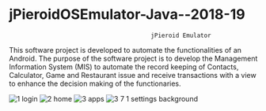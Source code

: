 # jPieroidOSEmulator-Java--2018-19

                                            jPieroid Emulator
This software project is developed to automate the functionalities of an Android.                     The purpose of the software project is to develop the Management Information System (MIS) to automate the record keeping of Contacts, Calculator, Game and Restaurant issue and receive transactions with a view to enhance the decision making of the functionaries.


![1 login](https://user-images.githubusercontent.com/55031190/95687405-1888ba80-0c21-11eb-8d06-8b9bd8575fdf.jpg)
![2 home](https://user-images.githubusercontent.com/55031190/95687410-21798c00-0c21-11eb-8a68-141456f76ac6.jpg)
![3 apps](https://user-images.githubusercontent.com/55031190/95687415-26d6d680-0c21-11eb-9607-1819aa3d0f2d.jpg)
![3 7 1 settings background](https://user-images.githubusercontent.com/55031190/95687494-8503b980-0c21-11eb-80e4-eb097160bef4.jpg)

